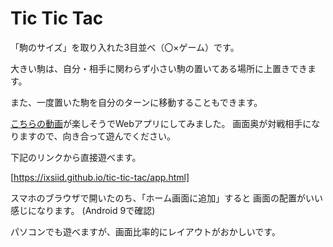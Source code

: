 # Tic Tic Tac

「駒のサイズ」を取り入れた3目並べ（〇×ゲーム）です。

大きい駒は、自分・相手に関わらず小さい駒の置いてある場所に上置きできます。

また、一度置いた駒を自分のターンに移動することもできます。

[こちらの動画](https://www.youtube.com/watch?v=TBTyxCcT9V0&feature=youtu.be)が楽しそうでWebアプリにしてみました。
画面奥が対戦相手になりますので、向き合って遊んでください。


下記のリンクから直接遊べます。

[https://ixsiid.github.io/tic-tic-tac/app.html]

スマホのブラウザで開いたのち、「ホーム画面に追加」すると
画面の配置がいい感じになります。
(Android 9で確認)

パソコンでも遊べますが、画面比率的にレイアウトがおかしいです。
